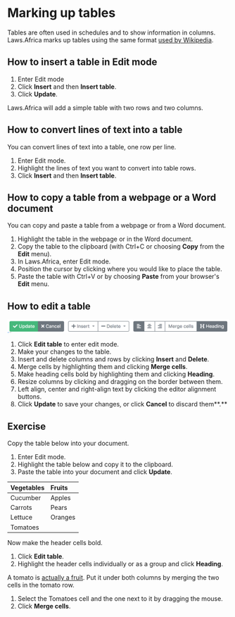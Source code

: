 # Marking up tables

Tables are often used in schedules and to show information in columns. Laws.Africa marks up tables using the same format [used by Wikipedia](https://en.wikipedia.org/wiki/Help:Introduction_to_tables_with_Wiki_Markup/2).

## How to insert a table in Edit mode

1. Enter Edit mode
2. Click **Insert** and then **Insert table**.
3. Click **Update**.

Laws.Africa will add a simple table with two rows and two columns.

## How to convert lines of text into a table

You can  convert lines of text  into a table, one row per line.

1. Enter Edit mode.
2. Highlight the lines of text you want to convert into table rows.
3. Click **Insert** and then **Insert table**.

## **How to copy a table from a webpage or a Word document**

You can copy and paste a table from a webpage or from a Word document.

1. Highlight the table in the webpage or in the Word document.
2. Copy the table to the clipboard \(with Ctrl+C or choosing **Copy** from the **Edit** menu\).
3. In Laws.Africa, enter Edit mode.
4. Position the cursor by clicking where you would like to place the table.
5. Paste the table with Ctrl+V or by choosing **Paste** from your browser's **Edit** menu.

## How to edit a table

![](../.gitbook/assets/table-editor-buttons.png)

1. Click **Edit table** to enter edit mode.
2. Make your changes to the table.
3. Insert and delete columns and rows by clicking **Insert** and **Delete**.
4. Merge cells by highlighting them and clicking **Merge cells**.
5. Make heading cells bold by highlighting them and clicking **Heading**.
6. Resize columns by clicking and dragging on the border between them.
7. Left align, center and right-align text by clicking the editor alignment buttons.
8. Click **Update** to save your changes, or click **Cancel** to discard them**.**

## **Exercise**

Copy the table below into your document.

1. Enter Edit mode.
2. Highlight the table below and copy it to the clipboard.
3. Paste the table into your document and click **Update**.

| Vegetables | Fruits |
| :--- | :--- |
| Cucumber | Apples |
| Carrots | Pears |
| Lettuce | Oranges |
| Tomatoes |  |

Now make the header cells bold.

1. Click **Edit table**.
2. Highlight the header cells individually or as a group and click **Heading**.

A tomato is [actually a fruit](https://en.wikipedia.org/wiki/Tomato#Fruit_versus_vegetable). Put it under both columns by merging the two cells in the tomato row.

1. Select the Tomatoes cell and the one next to it by dragging the mouse.
2. Click **Merge cells**.

